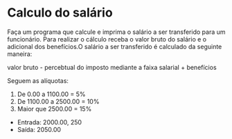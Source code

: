 # Calculo do salário

Faça um programa que calcule e imprima o salário a ser transferido para um funcionário.
Para realizar o cálculo receba o valor bruto do salário e o adicional dos benefícios.O salário a ser transferido é calculado da seguinte maneira:

valor bruto - percebtual do imposto mediante a faixa salarial + benefícios

Seguem as alíquotas:
1) De 0.00 a 1100.00 = 5%
2) De 1100.00 a 2500.00 = 10%
3) Maior que 2500.00 = 15%

* Entrada: 2000.00, 250
* Saída: 2050.00